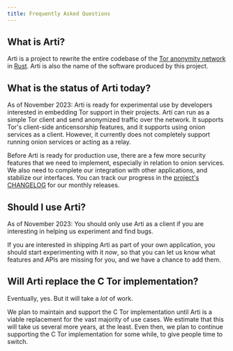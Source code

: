 ```yaml
---
title: Frequently Asked Questions
---
```


## What is Arti?

Arti is a project to rewrite the entire codebase of the [Tor anonymity network](https://torproject.org/) in [Rust](https://rustlang.org/).
Arti is also the name of the software produced by this project.

## What is the status of Arti today?

As of November 2023: Arti is ready for experimental use by developers interested in embedding Tor support in their projects. Arti can run as a simple Tor client and send anonymized traffic over the network. It supports Tor's client-side anticensorship features, and it supports using onion services as a client. However, it currently does not completely support running onion services or acting as a relay.

Before Arti is ready for production use, there are a few more security features that we need to implement, especially in relation to onion services. We also need to complete our integration with other applications, and stabilize our interfaces.
You can track our progress in the [project's CHANGELOG](/changelog.md) for our monthly releases.

## Should I use Arti?

As of November 2023: You should only use Arti as a client if you are interesting in helping us experiment and find bugs.

If you are interested in shipping Arti as part of your own application, you should start experimenting with it *now*, so that you can let us know what features and APIs are missing for you, and we have a chance to add them.

## Will Arti replace the C Tor implementation?

Eventually, yes. But it will take a *lot* of work.

We plan to maintain and support the C Tor implementation until Arti is a viable replacement for the vast majority of use cases. We estimate that this will take us several more years, at the least.  Even then, we plan to continue supporting the C Tor implementation for some while, to give people time to switch.

